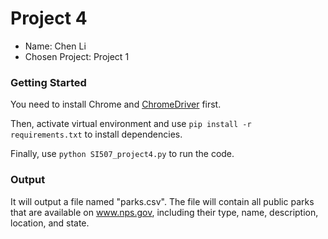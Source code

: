 # Project 4

- Name: Chen Li
- Chosen Project: Project 1

### Getting Started

You need to install Chrome and [ChromeDriver](https://sites.google.com/a/chromium.org/chromedriver/home) first.

Then, activate virtual environment and use `pip install -r requirements.txt` to install dependencies.

Finally, use `python SI507_project4.py` to run the code.

### Output

It will output a file named "parks.csv". The file will contain all public parks that are available on www.nps.gov, including their type, name, description, location, and state.
